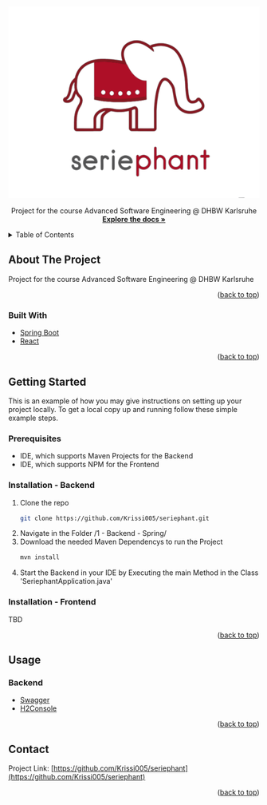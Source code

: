 <div id="top"></div>

<!-- PROJECT LOGO -->
<br />
<div align="center">
  <a href="https://github.com/Krissi005/seriephant">
    <img src="Documentation/seriephant_short.png" alt="Logo" height="384">
  </a>

  <p align="center">
    Project for the course Advanced Software Engineering @ DHBW Karlsruhe
    <br />
    <a href="Documentation/documentation.pdf"><strong>Explore the docs »</strong></a>
    <br />
  </p>
</div>

<!-- TABLE OF CONTENTS -->
<details>
  <summary>Table of Contents</summary>
  <ol>
    <li>
      <a href="#about-the-project">About The Project</a>
      <ul>
        <li><a href="#built-with">Built With</a></li>
      </ul>
    </li>
    <li>
      <a href="#getting-started">Getting Started</a>
      <ul>
        <li><a href="#prerequisites">Prerequisites</a></li>
        <li><a href="#installation">Installation</a></li>
      </ul>
    </li>
    <li><a href="#usage">Usage</a></li>
    <li><a href="#license">License</a></li>
    <li><a href="#contact">Contact</a></li>
  </ol>
</details>



<!-- ABOUT THE PROJECT -->
## About The Project

Project for the course Advanced Software Engineering @ DHBW Karlsruhe

<p align="right">(<a href="#top">back to top</a>)</p>


### Built With

* [Spring Boot](https://spring.io/projects/spring-boot)
* [React](https://reactjs.org/)

<p align="right">(<a href="#top">back to top</a>)</p>


<!-- GETTING STARTED -->
## Getting Started

This is an example of how you may give instructions on setting up your project locally.
To get a local copy up and running follow these simple example steps.

### Prerequisites

- IDE, which supports Maven Projects for the Backend
- IDE, which supports NPM for the Frontend

### Installation - Backend

1. Clone the repo
   ```sh
   git clone https://github.com/Krissi005/seriephant.git
   ```
2. Navigate in the Folder /1 - Backend - Spring/
3. Download the needed Maven Dependencys to run the Project
   ```sh
   mvn install
   ```
4. Start the Backend in your IDE by Executing the main Method in the Class 'SeriephantApplication.java'

### Installation - Frontend

TBD

<p align="right">(<a href="#top">back to top</a>)</p>



<!-- USAGE EXAMPLES -->
## Usage
### Backend
- [Swagger](http://localhost:8080/swagger-ui/index.html)
- [H2Console](http://localhost:8080/h2-ui/login.jsp)

<p align="right">(<a href="#top">back to top</a>)</p>


<!-- CONTACT -->
## Contact

Project Link: [https://github.com/Krissi005/seriephant](https://github.com/Krissi005/seriephant)

<p align="right">(<a href="#top">back to top</a>)</p>

